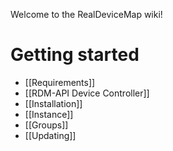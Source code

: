 Welcome to the RealDeviceMap wiki!


# Getting started
- [[Requirements]]
- [[RDM-API Device Controller]]
- [[Installation]]
- [[Instance]]
- [[Groups]]
- [[Updating]]